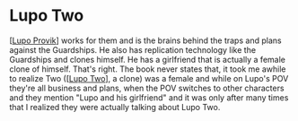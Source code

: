# Lupo Two


[[Lupo Provik]] works for them and is the brains behind the traps and plans against the Guardships. He also has replication technology like the Guardships and clones himself. He has a girlfriend that is actually a female clone of himself. That's right. The book never states that, it took me awhile to realize Two ([[Lupo Two]], a clone) was a female and while on Lupo's POV they're all business and plans, when the POV switches to other characters and they mention "Lupo and his girlfriend" and it was only after many times that I realized they were actually talking about Lupo Two.

[//begin]: # "Autogenerated link references for markdown compatibility"
[Lupo Provik]: lupo-provik.md "Lupo Provik"
[Lupo Two]: lupo-two.md "Lupo Two"
[//end]: # "Autogenerated link references"